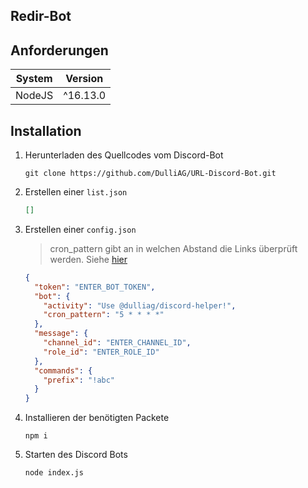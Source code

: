 ## Redir-Bot

## Anforderungen

| System | Version  |
| ------ | -------- |
| NodeJS | ^16.13.0 |

## Installation

1. Herunterladen des Quellcodes vom Discord-Bot

   ```shell
   git clone https://github.com/DulliAG/URL-Discord-Bot.git
   ```

2. Erstellen einer `list.json`

   ```json
   []
   ```

3. Erstellen einer `config.json`

   > cron_pattern gibt an in welchen Abstand die Links überprüft werden.
   > Siehe [hier](https://crontab.guru/)

   ```json
   {
     "token": "ENTER_BOT_TOKEN",
     "bot": {
       "activity": "Use @dulliag/discord-helper!",
       "cron_pattern": "5 * * * *"
     },
     "message": {
       "channel_id": "ENTER_CHANNEL_ID",
       "role_id": "ENTER_ROLE_ID"
     },
     "commands": {
       "prefix": "!abc"
     }
   }
   ```

4. Installieren der benötigten Packete

   ```shell
   npm i
   ```

5. Starten des Discord Bots
   ```shell
   node index.js
   ```
